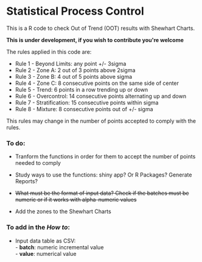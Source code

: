 # Statistical Process Control

This is a R code to check Out of Trend (OOT) results with Shewhart Charts.

**This is under development, if you wish to contribute you're welcome**

The rules applied in this code are:   
- Rule 1 - Beyond Limits: any point +/- 3sigma   
- Rule 2 - Zone A: 2 out of 3 points above 2sigma   
- Rule 3 - Zone B: 4 out of 5 points above sigma   
- Rule 4 - Zone C: 8 consecutive points on the same side of center   
- Rule 5 - Trend: 6 points in a row trending up or down   
- Rule 6 - Overcontrol: 14 consecutive points alternating up and down    
- Rule 7 - Stratification: 15 consecutive points within sigma   
- Rule 8 - Mixture: 8 consecutive points out of +/- sigma   


This rules may change in the number of points accepted to comply with the rules.   

### To do:

- Tranform the functions in order for them to accept the number of points needed to comply   
- Study ways to use the functions: shiny app? Or R Packages? Generate Reports?

- ~~What must be the format of input data? Check if the batches must be numeric or if it works with alpha-numeric values~~ 

- Add the zones to the Shewhart Charts

### To add in the *How to*:

- Input data table as CSV:    
        - **batch**: numeric incremental value   
        - **value**: numerical value

